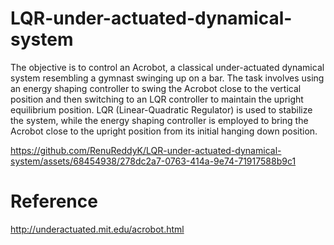 # LQR-under-actuated-dynamical-system

The objective is to control an Acrobot, a classical under-actuated dynamical system resembling a gymnast swinging up on a bar. The task involves using an energy shaping controller to swing the Acrobot close to the vertical position and then switching to an LQR controller to maintain the upright equilibrium position. LQR (Linear-Quadratic Regulator) is used to stabilize the system, while the energy shaping controller is employed to bring the Acrobot close to the upright position from its initial hanging down position.

https://github.com/RenuReddyK/LQR-under-actuated-dynamical-system/assets/68454938/278dc2a7-0763-414a-9e74-71917588b9c1

# Reference
http://underactuated.mit.edu/acrobot.html
